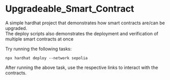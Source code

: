 # Upgradeable_Smart_Contract

A simple hardhat project that demonstrates how smart contracts are/can be upgraded.
<br>
The deploy scripts also demonstrates the deployment and verification of multiple smart contracts at once

Try running the following tasks:

```shell
npx hardhat deploy --network sepolia
```
After running the above task, use the respective links to interact with the contracts.
